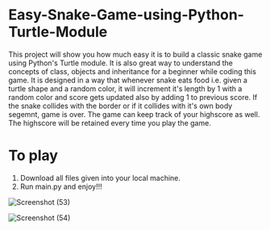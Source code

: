 # Easy-Snake-Game-using-Python-Turtle-Module

This project will show you how much easy it is to build a classic snake game using Python's Turtle module. 
It is also great way to understand the concepts of class, objects and inheritance for a beginner while coding this game. It is designed in a way that whenever snake
eats food i.e. given a turtle shape and a random color, it will increment it's length by 1 with a random color and score gets updated also by adding 1 to previous score. If the snake collides with the border or if it collides with it's own body segemnt, game is over.
The game can keep track of your highscore as well. The highscore will be retained every time you play the game.

# To play
1. Download all files given into your local machine.
2. Run main.py and enjoy!!!

![Screenshot (53)](https://user-images.githubusercontent.com/81207867/200501683-58f65f86-579d-4aed-994e-8a46cb7e32b3.jpg)

![Screenshot (54)](https://user-images.githubusercontent.com/81207867/200501849-97c6e50f-e2c0-4648-87de-eb2d10180ec0.jpg)

